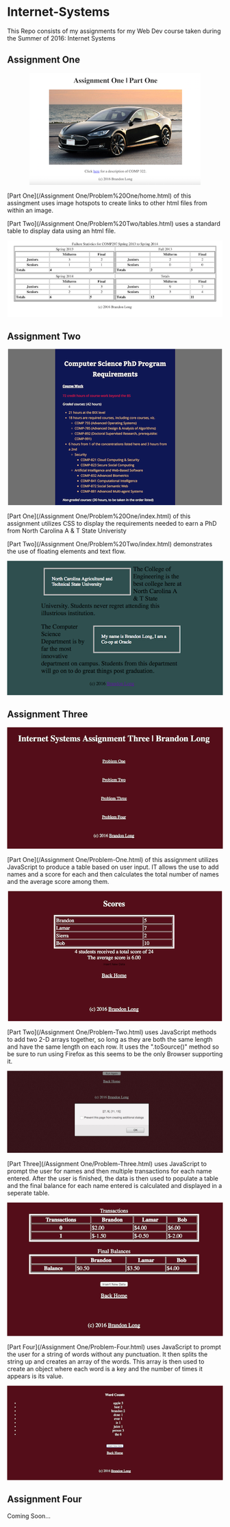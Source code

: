 # Internet-Systems
This Repo consists of my assignments for my Web Dev course taken during the Summer of 2016: Internet Systems


## Assignment One
<p align="center">
  <img src="/screenshots/assignment-One/home.png?raw=true" />
</p>

[Part One](/Assignment One/Problem%20One/home.html) of this assingment uses image hotspots to create links to other html files from within an image. 

[Part Two](/Assignment One/Problem%20Two/tables.html) uses a standard table to display data using an html file.

<p align="center">
  <img src="/screenshots/assignment-One/tables.png?raw=true" />
</p>

## Assignment Two

<p align="center">
  <img src="/screenshots/assignment-Two/phd.png?raw=true" />
</p>

[Part One](/Assignment One/Problem%20One/index.html) of this assignment utilizes CSS to display the requirements needed to earn a PhD from North Carolina A & T State Univeristy

[Part Two](/Assignment One/Problem%20Two/index.html) demonstrates the use of floating elements and text flow.

<p align="center">
  <img src="/screenshots/assignment-Two/float.png?raw=true" />
</p>

## Assignment Three

<p align="center">
  <img src="/screenshots/assignment-Three/index.png?raw=true" />
</p>

[Part One](/Assignment One/Problem-One.html) of this assignment utilizes JavaScript to produce a table based on user input. IT allows the use to add names and a score for each and then calculates the total number of names and the average score among them.

<p align="center">
  <img src="/screenshots/assignment-Three/scores.png?raw=true" />
</p>

[Part Two](/Assignment One/Problem-Two.html) uses JavaScript methods to add two 2-D arrays together, so long as they are both the same length and have the same length on each row. It uses the ".toSource()" method so be sure to run using Firefox as this seems to be the only Browser supporting it.

<p align="center">
  <img src="/screenshots/assignment-Three/arrays.png?raw=true" />
</p>

[Part Three](/Assignment One/Problem-Three.html) uses JavaScript to prompt the user for names and then multiple transactions for each name entered. After the user is finished, the data is then used to populate a table and the final balance for each name entered is calculated and displayed in a seperate table.

<p align="center">
  <img src="/screenshots/assignment-Three/transactions.png?raw=true" />
</p>

[Part Four](/Assignment One/Problem-Four.html) uses JavaScript to prompt the user for a string of words without any punctuation. It then splits the string up and creates an array of the words. This array is then used to create an object where each word is a key and the number of times it appears is its value.

<p align="center">
  <img src="/screenshots/assignment-Three/words.png?raw=true" />
</p>

## Assignment Four
 
Coming Soon...
